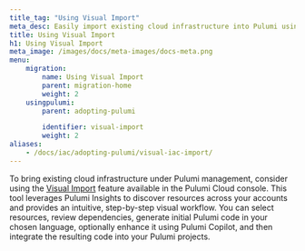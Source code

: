 ```yaml
---
title_tag: "Using Visual Import"
meta_desc: Easily import existing cloud infrastructure into Pulumi using Visual Import—auto-discover resources and generate IaC code with guided workflows.
title: Using Visual Import
h1: Using Visual Import
meta_image: /images/docs/meta-images/docs-meta.png
menu:
    migration:
        name: Using Visual Import        
        parent: migration-home
        weight: 2 
    usingpulumi: 
        parent: adopting-pulumi    

        identifier: visual-import
        weight: 2                    
aliases:
    - /docs/iac/adopting-pulumi/visual-iac-import/
---
```


To bring existing cloud infrastructure under Pulumi management, consider using the [Visual Import](/docs/pulumi-cloud/import/) feature available in the Pulumi Cloud console. This tool leverages Pulumi Insights to discover resources across your accounts and provides an intuitive, step-by-step visual workflow. You can select resources, review dependencies, generate initial Pulumi code in your chosen language, optionally enhance it using Pulumi Copilot, and then integrate the resulting code into your Pulumi projects.
